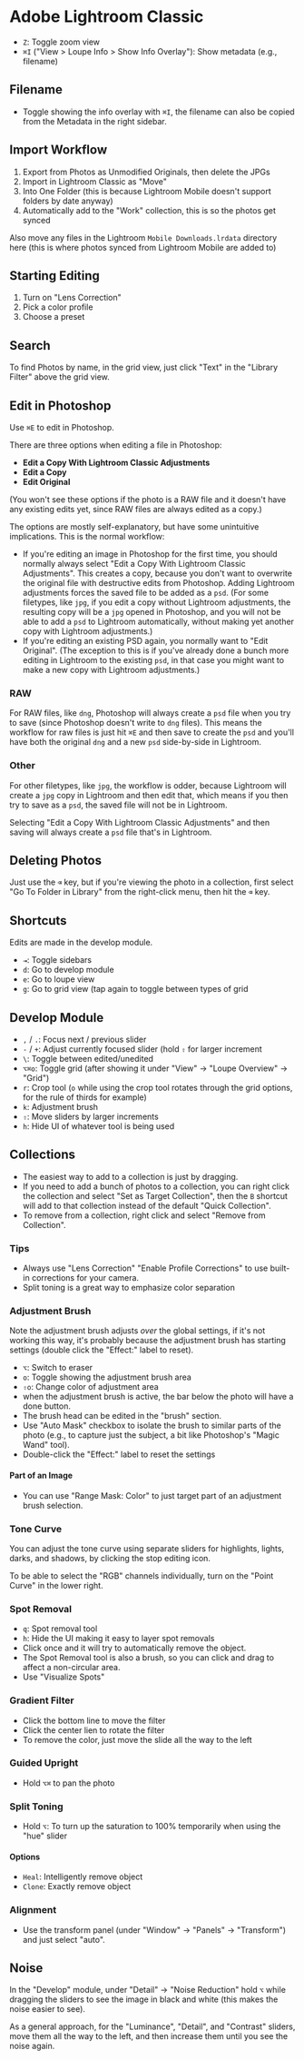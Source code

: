 # Adobe Lightroom Classic

- `Z`: Toggle zoom view
- `⌘I` ("View > Loupe Info > Show Info Overlay"): Show metadata (e.g., filename)

## Filename

- Toggle showing the info overlay with `⌘I`, the filename can also be copied from the Metadata in the right sidebar.

## Import Workflow

1. Export from Photos as Unmodified Originals, then delete the JPGs
2. Import in Lightroom Classic as "Move"
3. Into One Folder (this is because Lightroom Mobile doesn't support folders by date anyway)
4. Automatically add to the "Work" collection, this is so the photos get synced

Also move any files in the Lightroom `Mobile Downloads.lrdata` directory here (this is where photos synced from Lightroom Mobile are added to)

## Starting Editing

1. Turn on "Lens Correction"
2. Pick a color profile
3. Choose a preset

## Search

To find Photos by name, in the grid view, just click "Text" in the "Library Filter" above the grid view.

## Edit in Photoshop

Use `⌘E` to edit in Photoshop. 

There are three options when editing a file in Photoshop:

- **Edit a Copy With Lightroom Classic Adjustments**
- **Edit a Copy**
- **Edit Original**

(You won't see these options if the photo is a RAW file and it doesn't have any existing edits yet, since RAW files are always edited as a copy.)

The options are mostly self-explanatory, but have some unintuitive implications. This is the normal workflow:

- If you're editing an image in Photoshop for the first time, you should normally always select "Edit a Copy With Lightroom Classic Adjustments". This creates a copy, because you don't want to overwrite the original file with destructive edits from Photoshop. Adding Lightroom adjustments forces the saved file to be added as a `psd`. (For some filetypes, like `jpg`, if you edit a copy without Lightroom adjustments, the resulting copy will be a `jpg` opened in Photoshop, and you will not be able to add a `psd` to Lightroom automatically, without making yet another copy with Lightroom adjustments.)
- If you're editing an existing PSD again, you normally want to "Edit Original". (The exception to this is if you've already done a bunch more editing in Lightroom to the existing `psd`, in that case you might want to make a new copy with Lightroom adjustments.)

### RAW

For RAW files, like `dng`, Photoshop will always create a `psd` file when you try to save (since Photoshop doesn't write to `dng` files). This means the workflow for raw files is just hit `⌘E` and then save to create the `psd` and you'll have both the original `dng` and a new `psd` side-by-side in Lightroom.

### Other

For other filetypes, like `jpg`, the workflow is odder, because Lightroom will create a `jpg` copy in Lightroom and then edit that, which means if you then try to save as a `psd`, the saved file will not be in Lightroom.

Selecting "Edit a Copy With Lightroom Classic Adjustments" and then saving will always create a `psd` file that's in Lightroom.

## Deleting Photos

Just use the `⌫` key, but if you're viewing the photo in a collection, first select "Go To Folder in Library" from the right-click menu, then hit the `⌫` key.

## Shortcuts

Edits are made in the develop module.

- `⇥`: Toggle sidebars
- `d`: Go to develop module
- `e`: Go to loupe view
- `g`: Go to grid view (tap again to toggle between types of grid

## Develop Module

- `,` / `.`: Focus next / previous slider
- `-` / `+`: Adjust currently focused slider (hold `⇧` for larger increment
- `\`: Toggle between edited/unedited
- `⌥⌘o`: Toggle grid (after showing it under "View" -> "Loupe Overview" -> "Grid")
- `r`: Crop tool (`o` while using the crop tool rotates through the grid options, for the rule of thirds for example)
- `k`: Adjustment brush
- `⇧`: Move sliders by larger increments
- `h`: Hide UI of whatever tool is being used

## Collections

- The easiest way to add to a collection is just by dragging.
- If you need to add a bunch of photos to a collection, you can right click the collection and select "Set as Target Collection", then the `B` shortcut will add to that collection instead of the default "Quick Collection".
- To remove from a collection, right click and select "Remove from Collection".

### Tips

- Always use "Lens Correction" "Enable Profile Corrections" to use built-in corrections for your camera.
- Split toning is a great way to emphasize color separation

### Adjustment Brush

Note the adjustment brush adjusts *over* the global settings, if it's not working this way, it's probably because the adjustment brush has starting settings (double click the "Effect:" label to reset).

- `⌥`: Switch to eraser
- `o`: Toggle showing the adjustment brush area
- `⇧o`: Change color of adjustment area
- when the adjustment brush is active, the bar below the photo will have a done button.
- The brush head can be edited in the "brush" section.
- Use "Auto Mask" checkbox to isolate the brush to similar parts of the photo (e.g., to capture just the subject, a bit like Photoshop's "Magic Wand" tool).
- Double-click the "Effect:" label to reset the settings

#### Part of an Image

- You can use "Range Mask: Color" to just target part of an adjustment brush selection.

### Tone Curve

You can adjust the tone curve using separate sliders for highlights, lights, darks, and shadows, by clicking the stop editing icon.

To be able to select the "RGB" channels individually, turn on the "Point Curve" in the lower right.


### Spot Removal

- `q`: Spot removal tool
- `h`: Hide the UI making it easy to layer spot removals
- Click once and it will try to automatically remove the object.
- The Spot Removal tool is also a brush, so you can click and drag to affect a non-circular area.
- Use "Visualize Spots"

### Gradient Filter

- Click the bottom line to move the filter
- Click the center lien to rotate the filter
- To remove the color, just move the slide all the way to the left

### Guided Upright

- Hold `⌥⌘` to pan the photo

### Split Toning

- Hold `⌥`: To turn up the saturation to 100% temporarily when using the "hue" slider

#### Options

- `Heal`: Intelligently remove object
- `Clone`: Exactly remove object

### Alignment

- Use the transform panel (under "Window" -> "Panels" -> "Transform") and just select "auto".

## Noise

In the "Develop" module, under "Detail" -> "Noise Reduction" hold `⌥` while dragging the sliders to see the image in black and white (this makes the noise easier to see).

As a general approach, for the "Luminance", "Detail", and "Contrast" sliders, move them all the way to the left, and then increase them until you see the noise again.
